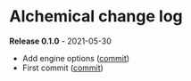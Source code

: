 # Alchemical change log

**Release 0.1.0** - 2021-05-30

- Add engine options ([commit](https://github.com/miguelgrinberg/alchemical/commit/c3e551739ff8ae02fa79fd2da788127aaf264bf2))
- First commit ([commit](https://github.com/miguelgrinberg/alchemical/commit/7f58f7ba7783011d6977d6cab3cb952305aacbf1))
